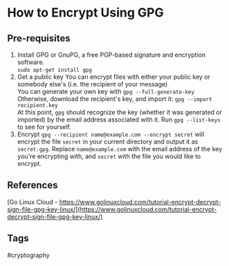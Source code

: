 # How to Encrypt Using GPG

## Pre-requisites
1. Install GPG or GnuPG, a free PGP-based signature and encryption software.  
`sudo apt-get install gpg`  
2. Get a public key
You can encrypt files with either your public key or somebody else's (i.e. the recipient of your message)  
You can generate your own key with `gpg --full-generate-key` 
Otherwise, download the recipient's key, and import it:
`gpg --import recipient.key`  
At this point, `gpg` should recognize the key (whether it was generated or imported) by the email address associated with it. Run `gpg --list-keys` to see for yourself.   
3. Encrypt
`gpg --recipient name@example.com --encrypt secret` will encrypt the file `secret` in your current directory and output it as `secret.gpg`. Replace `name@example.com` with the email address of the key you're encrypting with, and `secret` with the file you would like to encrypt.  

## References
[Go Linux Cloud - https://www.golinuxcloud.com/tutorial-encrypt-decrypt-sign-file-gpg-key-linux/](https://www.golinuxcloud.com/tutorial-encrypt-decrypt-sign-file-gpg-key-linux/)

## Tags
#cryptography
